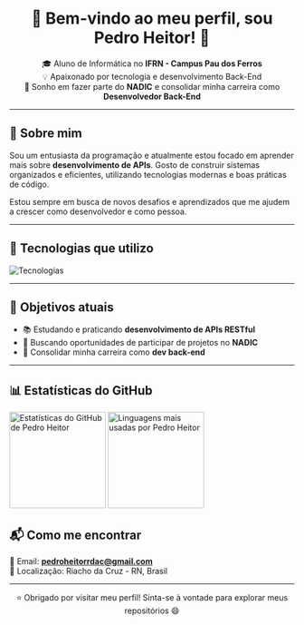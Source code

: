 <h1 align="center">🚀 Bem-vindo ao meu perfil, sou Pedro Heitor! 👋</h1>

<p align="center">
  🎓 Aluno de Informática no <strong>IFRN - Campus Pau dos Ferros</strong> <br>
  💡 Apaixonado por tecnologia e desenvolvimento Back-End <br>
  🎯 Sonho em fazer parte do <strong>NADIC</strong> e consolidar minha carreira como <strong>Desenvolvedor Back-End</strong>
</p>

---

## 🧠 Sobre mim

Sou um entusiasta da programação e atualmente estou focado em aprender mais sobre **desenvolvimento de APIs**. Gosto de construir sistemas organizados e eficientes, utilizando tecnologias modernas e boas práticas de código.

Estou sempre em busca de novos desafios e aprendizados que me ajudem a crescer como desenvolvedor e como pessoa.

---


## 🧰 Tecnologias que utilizo

<p align="left">
  <img src="https://skillicons.dev/icons?i=python,django,flask,postgresql,js,git,java,springboot" alt="Tecnologias" />
</p>


---

## 🎯 Objetivos atuais

- 📚 Estudando e praticando **desenvolvimento de APIs RESTful**
- 💼 Buscando oportunidades de participar de projetos no **NADIC**
- 🚀 Consolidar minha carreira como **dev back-end**

---

## 📊 Estatísticas do GitHub

<div align="left">
  <img height="170em" src="https://github-readme-stats.vercel.app/api?username=pedroheitor12567&show_icons=true&theme=radical&locale=pt-br" alt="Estatísticas do GitHub de Pedro Heitor" />


  <img height="170em" src="https://github-readme-stats.vercel.app/api/top-langs/?username=pedroheitor12567&layout=compact&theme=radical&locale=pt-br" alt="Linguagens mais usadas por Pedro Heitor" />
</div>

## 📬 Como me encontrar

📧 Email: **pedroheitorrdac@gmail.com**  
📍 Localização: Riacho da Cruz - RN, Brasil

---

<p align="center">
  ⭐ Obrigado por visitar meu perfil! Sinta-se à vontade para explorar meus repositórios 😄
</p>
